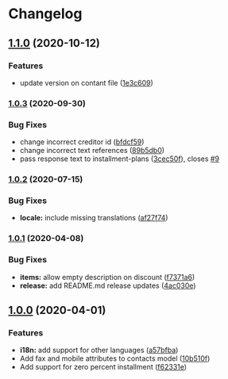 # Changelog
## [1.1.0](http://bitbucket.ratepay.com:7999///compare/1.0.3...1.1.0) (2020-10-12)


### Features

* update version on contant file ([1e3c609](http://bitbucket.ratepay.com:7999///commit/1e3c609173f5bc6fe34a21d2f4767821c7b66c55))

### [1.0.3](http://bitbucket.ratepay.com:7999///compare/1.0.2...1.0.3) (2020-09-30)


### Bug Fixes

* change incorrect creditor id ([bfdcf59](http://bitbucket.ratepay.com:7999///commit/bfdcf59d2f2b6f88732e110a1c9455eb7122065a))
* change incorrect text references ([89b5db0](http://bitbucket.ratepay.com:7999///commit/89b5db0e74af6498ba6458c56470e7ac93b6aeac))
* pass response text to installment-plans ([3cec50f](http://bitbucket.ratepay.com:7999///commit/3cec50f493e92e37ed2fc64c361fd08d73c63547)), closes [#9](http://bitbucket.ratepay.com:7999///issues/9)

### [1.0.2](http://bitbucket.ratepay.com:7999///compare/1.0.1...1.0.2) (2020-07-15)


### Bug Fixes

* **locale:** include missing translations ([af27f74](http://bitbucket.ratepay.com:7999///commit/af27f74772b19d1240bff879417fd55e60ebe1ad))

### [1.0.1](https://github.com/ratepay/php-library/compare/1.0.0...1.0.1) (2020-04-08)


### Bug Fixes

* **items:** allow empty description on discount ([f7371a6](https://github.com/ratepay/php-library/commit/f7371a6d3b33649b1a3cbba04ac3e8dbba786412))
* **release:** add README.md release updates ([4ac030e](https://github.com/ratepay/php-library/commit/4ac030ed87346a273e293f4dafd381b9a19f0bdd))

## [1.0.0](https://github.com/ratepay/php-library/compare/0.10.1...1.0.0) (2020-04-01)


### Features

* **i18n:** add support for other languages ([a57bfba](https://github.com/ratepay/php-library/commit/a57bfba414ec22668640130874c899eef78b49e4))
* Add fax and mobile attributes to contacts model ([10b510f](https://github.com/ratepay/php-library/commit/10b510f657d40eaa4fd8e60e640cf1980aa76df2))
* Add support for zero percent installment ([f62331e](https://github.com/ratepay/php-library/commit/f62331eaa2f4b9081dd1ca1f2a7c35f69486d053))
